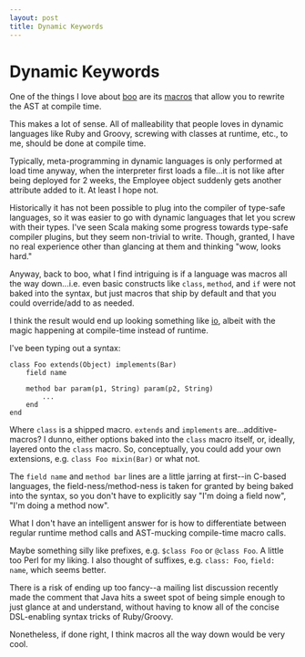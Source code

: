 ```yaml
---
layout: post
title: Dynamic Keywords
---
```


Dynamic Keywords
================

One of the things I love about [boo](http://boo.codehaus.org) are its [macros](http://boo.codehaus.org/Syntactic+Macros) that allow you to rewrite the AST at compile time.

This makes a lot of sense. All of malleability that people loves in dynamic languages like Ruby and Groovy, screwing with classes at runtime, etc., to me, should be done at compile time. 

Typically, meta-programming in dynamic languages is only performed at load time anyway, when the interpreter first loads a file...it is not like after being deployed for 2 weeks, the Employee object suddenly gets another attribute added to it. At least I hope not.

Historically it has not been possible to plug into the compiler of type-safe languages, so it was easier to go with dynamic languages that let you screw with their types. I've seen Scala making some progress towards type-safe compiler plugins, but they seem non-trivial to write. Though, granted, I have no real experience other than glancing at them and thinking "wow, looks hard."

Anyway, back to boo, what I find intriguing is if a language was macros all the way down...i.e. even basic constructs like `class`, `method`, and `if` were not baked into the syntax, but just macros that ship by default and that you could override/add to as needed.

I think the result would end up looking something like [io](http://www.iolanguage.com/), albeit with the magic happening at compile-time instead of runtime.

I've been typing out a syntax:

    class Foo extends(Object) implements(Bar)
        field name

        method bar param(p1, String) param(p2, String)
            ...
        end
    end

Where `class` is a shipped macro. `extends` and `implements` are...additive-macros? I dunno, either options baked into the `class` macro itself, or, ideally, layered onto the `class` macro. So, conceptually, you could add your own extensions, e.g. `class Foo mixin(Bar)` or what not.

The `field name` and `method bar` lines are a little jarring at first--in C-based languages, the field-ness/method-ness is taken for granted by being baked into the syntax, so you don't have to explicitly say "I'm doing a field now", "I'm doing a method now".

What I don't have an intelligent answer for is how to differentiate between regular runtime method calls and AST-mucking compile-time macro calls.

Maybe something silly like prefixes, e.g. `$class Foo` or `@class Foo`. A little too Perl for my liking. I also thought of suffixes, e.g. `class: Foo`, `field: name`, which seems better.

There is a risk of ending up too fancy--a mailing list discussion recently made the comment that Java hits a sweet spot of being simple enough to just glance at and understand, without having to know all of the concise DSL-enabling syntax tricks of Ruby/Groovy.

Nonetheless, if done right, I think macros all the way down would be very cool.

